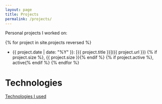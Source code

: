 ```yaml
---
layout: page
title: Projects
permalink: /projects/
---
```


Personal projects I worked on:

{% for project in site.projects reversed %}
* {{ project.date | date: "%Y" }}: [{{ project.title }}]({{ project.url }})
{% if project.size %}, {{ project.size }}{% endif %}
{% if project.active %}, active{% endif %}
{% endfor %}

# Technologies
[Technologies I used](/technologies)
